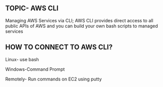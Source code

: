 ## **TOPIC- AWS CLI**

Managing AWS Services via CLI; AWS CLI provides direct access to all public APIs of AWS and you can build your own bash scripts to managed services

## **HOW TO CONNECT TO AWS CLI?**

   Linux- use bash

   Windows-Command Prompt

   Remotely- Run commands on EC2 using putty




